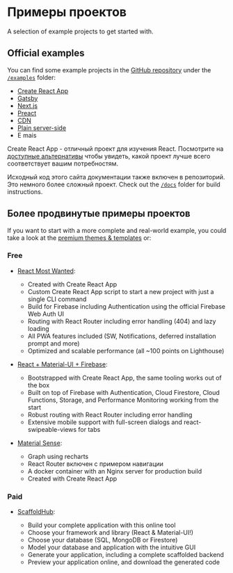 # Примеры проектов

<p class="description">A selection of example projects to get started with.</p>

## Official examples

You can find some example projects in the [GitHub repository](https://github.com/mui-org/material-ui) under the [`/examples`](https://github.com/mui-org/material-ui/tree/master/examples) folder:

- [Create React App](https://github.com/mui-org/material-ui/tree/master/examples/create-react-app)
- [Gatsby](https://github.com/mui-org/material-ui/tree/master/examples/gatsby)
- [Next.js](https://github.com/mui-org/material-ui/tree/master/examples/nextjs)
- [Preact](https://github.com/mui-org/material-ui/tree/master/examples/preact)
- [CDN](https://github.com/mui-org/material-ui/tree/master/examples/cdn)
- [Plain server-side](https://github.com/mui-org/material-ui/tree/master/examples/ssr)
- E mais

Create React App - отличный проект для изучения React. Посмотрите на [доступные альтернативы](https://github.com/facebook/create-react-app/blob/master/README.md#popular-alternatives) чтобы увидеть, какой проект лучше всего соответствует вашим потребностям.

Исходный код этого сайта документации также включен в репозиторий. Это немного более сложный проект. Check out the [`/docs`](https://github.com/mui-org/material-ui/tree/master/docs) folder for build instructions.

## Более продвинутые примеры проектов

If you want to start with a more complete and real-world example, you could take a look at the [premium themes & templates](https://themes.material-ui.com/) or:

### Free

- [React Most Wanted](https://github.com/TarikHuber/react-most-wanted):
    
  - Created with Create React App
  - Custom Create React App script to start a new project with just a single CLI command
  - Build for Firebase including Authentication using the official Firebase Web Auth UI
  - Routing with React Router including error handling (404) and lazy loading
  - All PWA features included (SW, Notifications, deferred installation prompt and more)
  - Optimized and scalable performance (all ~100 points on Lighthouse)
- [React + Material-UI + Firebase](https://github.com/Phoqe/react-material-ui-firebase):
    
  - Bootstrapped with Create React App, the same tooling works out of the box
  - Built on top of Firebase with Authentication, Cloud Firestore, Cloud Functions, Storage, and Performance Monitoring working from the start
  - Robust routing with React Router including error handling
  - Extensive mobile support with full-screen dialogs and react-swipeable-views for tabs
- [Material Sense](https://github.com/alexanmtz/material-sense):
    
  - Graph using recharts
  - React Router включен с примером навигации
  - A docker container with an Nginx server for production build
  - Created with Create React App

### Paid

- [ScaffoldHub](https://scaffoldhub.io/?partner=1):
    
  - Build your complete application with this online tool
  - Choose your framework and library (React & Material-UI!)
  - Choose your database (SQL, MongoDB or Firestore)
  - Model your database and application with the intuitive GUI
  - Generate your application, including a complete scaffolded backend
  - Preview your application online, and download the generated code